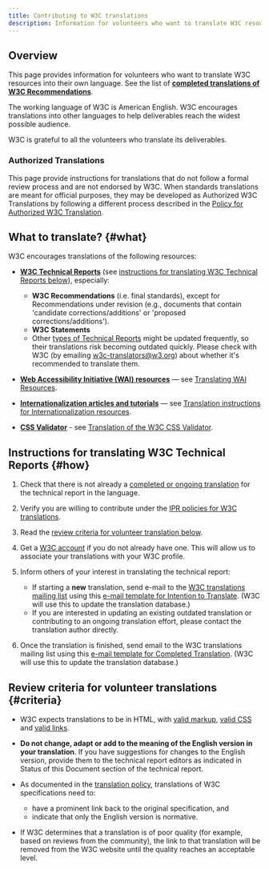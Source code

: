 ```yaml
---
title: Contributing to W3C translations
description: Information for volunteers who want to translate W3C resources into their own language.
---
```


## Overview

This page provides information for volunteers who want to translate W3C resources into their own language. See the list of [**completed translations of W3C Recommendations**](../).

The working language of W3C is American English. W3C encourages translations into other languages to help deliverables reach the widest possible audience.

W3C is grateful to all the volunteers who translate its deliverables.

### Authorized Translations

This page provide instructions for translations that do not follow a formal review process and are not endorsed by W3C. When standards translations are meant for official purposes, they may be developed as Authorized W3C Translations by following a different process described in the [Policy for Authorized W3C Translation](https://www.w3.org/2005/02/TranslationPolicy.html).

## What to translate?  {#what}

W3C encourages translations of the following resources:

- [**W3C Technical Reports**](https://www.w3.org/TR/) (see [instructions for translating W3C Technical Reports below](#how)), especially:

  - **W3C Recommendations** (i.e. final standards), except for Recommendations under revision (e.g., documents that contain 'candidate corrections/additions' or 'proposed corrections/additions').
  - **W3C Statements**
  - Other [types of Technical Reports](https://www.w3.org/standards/types/) might be updated frequently, so their translations risk becoming outdated quickly. Please check with W3C (by emailing [w3c-translators@w3.org](mailto:w3c-translators@w3.org)) about whether it's recommended to translate them.
- [**Web Accessibility Initiative (WAI) resources**](https://www.w3.org/WAI/sitemap/) — see [Translating WAI Resources](https://www.w3.org/WAI/about/translating/).
- [**Internationalization articles and tutorials**](https://www.w3.org/International/articlelist) — see [Translation instructions for Internationalization resources](https://www.w3.org/International/i18n-drafts/pages/translation.html).
- [**CSS Validator**](https://jigsaw.w3.org/css-validator/) - see [Translation of the W3C CSS Validator](https://jigsaw.w3.org/css-validator/translations.html).

## Instructions for translating W3C Technical Reports  {#how}

1. Check that there is not already a [completed or ongoing translation](../matrix/) for the technical report in the language.
1. Verify you are willing to contribute under the [IPR policies for W3C translations](https://www.w3.org/copyright/intellectual-rights/#translate).
1. Read the [review criteria for volunteer translation below](#criteria).
1. Get a [W3C account](https://www.w3.org/account/request/) if you do not already have one. This will allow us to associate your translations with your W3C profile.
1. Inform others of your interest in translating the technical report:

   - If starting a **new** translation, send e-mail to the [W3C translations mailing list](mailto:w3c-translators@w3.org) using this [e-mail template for Intention to Translate](mailto:w3c-translators@w3.org?Subject=%5Blang%5D%20Intention%20of%20translation&Body=Dear%20Translators%0D%0A%0D%0AI%20confirm%20that%20I%20have%20searched%20the%20Translations%20database%20%28https%3A%2F%2Fwww.w3.org%2Ftranslations%2Fmatrix%2F%29.%0D%0A%0D%0AUnless%20there%20are%20objections%20within%20the%20next%20few%20days%2C%20I%20will%20proceed%20with%20the%20translation%20into%20%5Blanguage%5D%20of%20the%20following%20document%28s%29%3A%0D%0A%0D%0A%5Bprovide%20English%20title%28s%29%20and%20URI%28s%29%20of%20the%20source%20document%28s%29%5D%0D%0A%0D%0A%0D%0AIn%20compliance%20with%20the%20W3C%20Intellectual%20Property%20FAQ%20%28https%3A%2F%2Fwww.w3.org%2Fcopyright%2Fintellectual-rights%2F%23translate%29%2C%20I%20will%20be%20required%20to%20place%20a%20prominent%20disclaimer%20in%20my%20translation%28s%29%20in%20which%20I%20will%20disclose%2C%20%281%29%20the%20title%20of%20and%20link%20to%20the%20original%20English%20document%2C%20%282%29%20that%20my%20document%20is%20a%20translation%20which%20may%20contain%20errors%2C%20and%20%283%29%20that%20the%20original%20English%20document%20on%20the%20W3C%20website%20is%20the%20one%20that%20is%20official.%20%28Items%20%282%29%20and%20%283%29%20must%20be%20in%20the%20target%20language.%29%0D%0A%0D%0AI%20will%20also%20make%20sure%20the%20links%20within%20my%20translation%28s%29%20are%20valid%20and%20will%20endeavor%20to%20provide%20valid%20markup%20and%20CSS%20%28validation%20tools%20are%20at%20https%3A%2F%2Fvalidator.w3.org%2F%29.%0D%0A%0D%0AI%20will%20notify%20this%20list%20with%20links%20to%20my%20translation%28s%29%20when%20complete.). (W3C will use this to update the translation database.)
   - If you are interested in updating an existing outdated translation or contributing to an ongoing translation effort, please contact the translation author directly.
1. Once the translation is finished, send email to the W3C translations mailing list using this [e-mail template for Completed Translation](mailto:w3c-translators@w3.org?Subject=%5Blang%5D%20Completed%20translation&Body=Dear%20Translators%0D%0A%0D%0AI%20have%20completed%20the%20translation%20into%20%5Blanguage%5D%20of%20the%20following%20document%28s%29%3A%0D%0A%0D%0A%5Bprovide%20English%20title%28s%29%20and%20URI%28s%29%20of%20the%20source%20document%28s%29%5D%0D%0A%5Bprovide%20target%20language%20title%28s%29%20and%20URI%28s%29%20of%20your%20translation%28s%29%5D%0D%0A%0D%0A%0D%0AI%20confirm%20that%2C%20in%20compliance%20with%20the%20W3C%20Intellectual%20Property%20FAQ%20%28https%3A%2F%2Fwww.w3.org%2Fcopyright%2Fintellectual-rights%2F%23translate%29%2C%20I%20have%20placed%20a%20prominent%20disclaimer%20in%20my%20translation%28s%29%20in%20which%20I%20disclose%2C%20%281%29%20the%20title%20of%20and%20link%20to%20the%20original%20English%20document%2C%20%282%29%20that%20my%20document%20is%20a%20translation%20which%20may%20contain%20errors%2C%20and%20%283%29%20that%20the%20original%20English%20document%20on%20the%20W3C%20website%20is%20the%20one%20that%20is%20official.%20%28Items%20%282%29%20and%20%283%29%20are%20in%20the%20target%20language.%29%0D%0A%0D%0AI%20confirm%20that%20the%20links%20within%20my%20translation%28s%29%20are%20valid%20and%20I%20have%20endeavored%20to%20provide%20valid%20markup%20and%20CSS%20%28validation%20tools%20are%20at%20https%3A%2F%2Fvalidator.w3.org%2F%29.%0D%0A). (W3C will use this to update the translation database.)

## Review criteria for volunteer translations  {#criteria}

- W3C expects translations to be in HTML, with [valid markup](https://validator.w3.org/), [valid CSS](https://jigsaw.w3.org/css-validator/) and [valid links](https://validator.w3.org/checklink).
- **Do not change, adapt or add to the meaning of the English version in your translation**. If you have suggestions for changes to the English version, provide them to the technical report editors as indicated in Status of this Document section of the technical report.
- As documented in the [translation policy](https://www.w3.org/copyright/intellectual-rights/#translate), translations of W3C specifications need to:

  - have a prominent link back to the original specification, and
  - indicate that only the English version is normative.
- If W3C determines that a translation is of poor quality (for example, based on reviews from the community), the link to that translation will be removed from the W3C website until the quality reaches an acceptable level.
